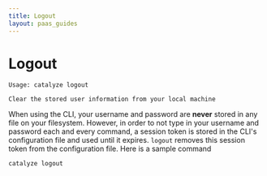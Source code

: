 ```yaml
---
title: Logout
layout: paas_guides
---
```


# Logout

```
Usage: catalyze logout

Clear the stored user information from your local machine
```

When using the CLI, your username and password are **never** stored in any file on your filesystem. However, in order to not type in your username and password each and every command, a session token is stored in the CLI's configuration file and used until it expires. `logout` removes this session token from the configuration file. Here is a sample command

```
catalyze logout
```
